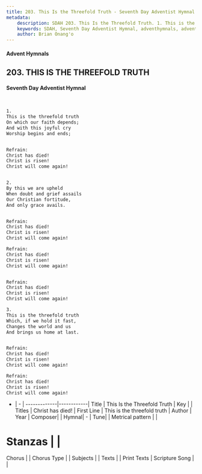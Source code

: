 ```yaml
---
title: 203. This Is the Threefold Truth - Seventh Day Adventist Hymnal
metadata:
    description: SDAH 203. This Is the Threefold Truth. 1. This is the threefold truth On which our faith depends; And with this joyful cry Worship begins and ends; 
    keywords: SDAH, Seventh Day Adventist Hymnal, adventhymnals, advent hymnals, This Is the Threefold Truth, This is the threefold truth ,Christ has died!
    author: Brian Onang'o
---
```


#### Advent Hymnals
## 203. THIS IS THE THREEFOLD TRUTH
#### Seventh Day Adventist Hymnal

```txt


1.
This is the threefold truth
On which our faith depends;
And with this joyful cry
Worship begins and ends;


Refrain:
Christ has died!
Christ is risen!
Christ will come again!


2.
By this we are upheld
When doubt and grief assails
Our Christian fortitude,
And only grace avails.


Refrain:
Christ has died!
Christ is risen!
Christ will come again!

Refrain:
Christ has died!
Christ is risen!
Christ will come again!


Refrain:
Christ has died!
Christ is risen!
Christ will come again!

3.
This is the threefold truth
Which, if we hold it fast,
Changes the world and us
And brings us home at last.


Refrain:
Christ has died!
Christ is risen!
Christ will come again!

Refrain:
Christ has died!
Christ is risen!
Christ will come again!


```

- |   -  |
-------------|------------|
Title | This Is the Threefold Truth |
Key |  |
Titles | Christ has died! |
First Line | This is the threefold truth |
Author | 
Year | 
Composer|  |
Hymnal|  - |
Tune|  |
Metrical pattern | |
# Stanzas |  |
Chorus |  |
Chorus Type |  |
Subjects |  |
Texts |  |
Print Texts | 
Scripture Song |  |
  
